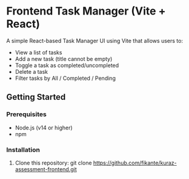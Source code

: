 # Frontend Task Manager (Vite + React)

A simple React-based Task Manager UI using Vite that allows users to:
- View a list of tasks
- Add a new task (title cannot be empty)
- Toggle a task as completed/uncompleted
- Delete a task
- Filter tasks by All / Completed / Pending

## Getting Started

### Prerequisites
- Node.js (v14 or higher)
- npm

### Installation
1. Clone this repository: git clone https://github.com/fikante/kuraz-assessment-frontend.git
